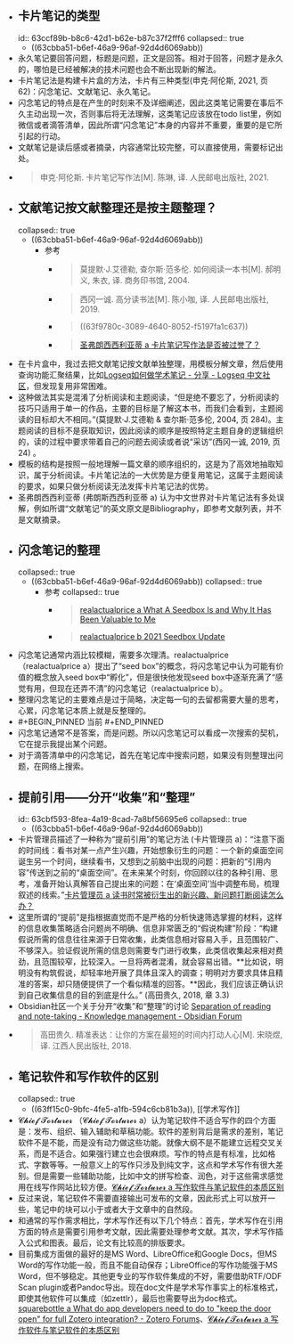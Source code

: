 - ## 卡片笔记的类型
  id:: 63ccf89b-b8c6-42d1-b62e-b87c37f2fff6
  collapsed:: true
	- ((63cbba51-b6ef-46a9-96af-92d4d6069abb))
- 永久笔记要回答问题，标题是问题，正文是回答。相对于回答，问题才是永久的，哪怕是已经被解决的技术问题也会不断出现新的解法。​
- 卡片笔记法是构建卡片盒的方法，卡片有三种类型(申克·阿伦斯, 2021, 页 62)：闪念笔记、文献笔记、永久笔记。
- 闪念笔记的特点是在产生的时刻来不及详细阐述，因此这类笔记需要在事后不久主动出现一次，否则事后将无法理解，这类笔记应该放在todo list里，例如微信或者滴答清单，因此所谓“闪念笔记”本身的内容并不重要，重要的是它所引起的行动。
- 文献笔记是读后感或者摘录，内容通常比较完整，可以直接使用，需要标记出处。
- >​申克·阿伦斯. 卡片笔记写作法[M]. 陈琳, 译. 人民邮电出版社, 2021.
- ## 文献笔记按文献整理还是按主题整理？
  collapsed:: true
	- ((63cbba51-b6ef-46a9-96af-92d4d6069abb))
		- 参考
			- >莫提默·J.艾德勒, 查尔斯·范多伦. 如何阅读一本书[M]. 郝明义, 朱衣, 译. 商务印书馆, 2004.
			- >西冈一诚. 高分读书法[M]. 陈小咖, 译. 人民邮电出版社, 2019.
			- >((63f9780c-3089-4640-8052-f5197fa1c637))
			- >[圣弗朗西西利亚蒂 a 卡片笔记写作法是否被过誉了？](https://www.zhihu.com/question/473841271/answer/2852039005)
- 在卡片盒中，我过去把文献笔记按文献单独整理，用模板分解文章，然后使用查询功能汇聚结果，比如[Logseq如何做学术笔记 - 分享 - Logseq 中文社区](https://cn.logseq.com/t/topic/174)，但发现复用非常困难。
- 这种做法其实是混淆了分析阅读和主题阅读，“但是绝不要忘了，分析阅读的技巧只适用于单一的作品，主要的目标是了解这本书，而我们会看到，主题阅读的目标却大不相同。”(莫提默·J.艾德勒 & 查尔斯·范多伦, 2004, 页 284)。主题阅读的目标不是获取知识，因此阅读的顺序是按照特定主题自身的逻辑组织的，读的过程中要求带着自己的问题去阅读或者说“采访”(西冈一诚, 2019, 页 24) 。​
- 模板的结构是按照一般地理解一篇文章的顺序组织的，这是为了高效地抽取知识，属于分析阅读。卡片笔记法的一大优势是方便复用笔记，这属于主题阅读的要求，如果只做分析阅读无法发挥卡片笔记法的优势。
- 圣弗朗西西利亚蒂 (弗朗斯西西利亚蒂 a) 认为中文世界对卡片笔记法有多处误解，例如所谓“文献笔记”的英文原文是Bibliography，即参考文献列表，并不是文献摘录。
- ## 闪念笔记的整理
  collapsed:: true
	- ((63cbba51-b6ef-46a9-96af-92d4d6069abb))
	  collapsed:: true
		- 参考
		  collapsed:: true
			- >[realactualprice a What A Seedbox Is and Why It Has Been Valuable to Me](https://forum.obsidian.md/t/what-a-seedbox-is-and-why-it-has-been-valuable-to-me/4344)
			- >[realactualprice b 2021 Seedbox Update](https://forum.obsidian.md/t/2021-seedbox-update/28554)
- 闪念笔记通常内涵比较模糊，需要多次理清。realactualprice（realactualprice a）提出了“seed box”的概念，将闪念笔记中认为可能有价值的概念放入seed box中“孵化”，但是很快他发现seed box中逐渐充满了“感觉有用，但现在还弄不清”的闪念笔记（realactualprice b）。​
- 整理闪念笔记的主要难点是过于简略，决定每一句的去留都需要大量的思考，心累，闪念笔记本质上就是反整理的。
- #+BEGIN_PINNED
  当前
  #+END_PINNED
- 闪念笔记通常不是答案，而是问题。所以闪念笔记可以看成一次搜索的契机，它在提示我提出某个问题。
- 对于滴答清单中的闪念笔记，首先在笔记库中搜索问题，如果没有则整理出问题，在网络上搜索。
- ## 提前引用——分开“收集”和“整理”
  id:: 63cbf593-8fea-4a19-8cad-7a8bf56695e6
  collapsed:: true
	- ((63cbba51-b6ef-46a9-96af-92d4d6069abb))
- 卡片管理员描述了一种称为“提前引用”的笔记方法 (卡片管理员 a)：“注意下面的时间线：看书对某一点产生兴趣，开始想象衍生的问题：一个新的桌面空间诞生另一个时间，继续看书，又想到之前脑中出现的问题：把新的“引用内容”传送到之前的“桌面空间”。在未来某个时刻，你回顾以往的各种引用、思考，准备开始认真解答自己提出来的问题：在‘桌面空间’当中调整布局，梳理叙述的线索。”​ [卡片管理员 a 读书时常被衍生出的新兴趣、新问题打断阅读怎么办？](https://www.zhihu.com/question/432293029/answer/1600147252)
- 这里所谓的“提前”是指根据直觉而不是严格的分析快速筛选掌握的材料，这样的信息收集策略适合问题尚不明确、信息非常匮乏的“假说构建”阶段：“构建假说所需的信息往往来源于日常收集，此类信息相对容易入手，且范围较广、不够深入。验证假说所需的信息则需要专门进行收集，此类信收集起来相对费劲，且范围较窄，比较深入。一旦将两者混淆，就会容易出错。**比如说，明明没有构筑假说，却轻率地开展了具体且深入的调查；明明对方要求具体且精准的答案，却只随便提供了一个看似精准的回答。**因此，我们应该正确认识到自己收集信息的目的到底是什么。”  (高田贵久, 2018, 章 3.3)
- Obsidian社区一个关于分开“收集”和“整理”的讨论 [Separation of reading and note-taking - Knowledge management - Obsidian Forum](https://forum.obsidian.md/t/separation-of-reading-and-note-taking/4117)
- >高田贵久. 精准表达：让你的方案在最短的时间内打动人心[M]. 宋晓煜, 译. 江西人民出版社, 2018.
- ## 笔记软件和写作软件的区别
  collapsed:: true
	- ((63ff15c0-9bfc-4fe5-a1fb-594c6cb81b3a)), [[学术写作]]
- 𝓒𝓱𝓲𝓮𝓯 𝓣𝓸𝓻𝓽𝓾𝓻𝓮𝓻 （𝓒𝓱𝓲𝓮𝓯 𝓣𝓸𝓻𝓽𝓾𝓻𝓮𝓻 a）认为笔记软件不适合写作的四个方面是：发布、组织、输入辅助和草稿功能。软件的差别背后是需求的差别，笔记软件不是不能，而是没有动力做这些功能。就像大纲不是不能建立远程交叉关系，而是不适合。如果强行建立也会很麻烦。写作的特点是有标准，比如格式、字数等等。一般意义上的写作只涉及到纯文字，这点和学术写作有很大差别。但是需要一些辅助功能，比如中文的拼写检查、润色，对于这些需求感觉用在线写作网站比较方便。[𝓒𝓱𝓲𝓮𝓯 𝓣𝓸𝓻𝓽𝓾𝓻𝓮𝓻 a 写作软件与笔记软件的本质区别](https://www.yuque.com/deerain/gannbs/bzoyql#aO0gt)
- 反过来说，笔记软件不需要直接输出可发布的文章，因此形式上可以放开一些，笔记中的块可以小于或者大于文章中的自然段。
- ​和通常的写作需求相比，学术写作还有以下几个特点：首先，学术写作在引用方面的特点是需要引用参考文献，因此需要处理参考文献。其次，学术写作插入公式和图表。最后，论文有比较高的排版要求。
- ​目前集成方面做的最好的是MS Word、LibreOffice和Google Docs，但MS Word的写作功能一般，而且不能自动保存；LibreOffice的写作功能强于MS Word，但不够稳定。其他更专业的写作软件集成的不好，需要借助RTF/ODF Scan plugin或者Pandoc导出。现在doc文件是学术写作事实上的标准格式，即使其他软件可以集成（如zettlr），最后也需要导出为doc格式。[squarebottle a What do app developers need to do to "keep the door open" for full Zotero integration? - Zotero Forums](https://forums.zotero.org/discussion/83854/what-do-app-developers-need-to-do-to-keep-the-door-open-for-full-zotero-integration)、[𝓒𝓱𝓲𝓮𝓯 𝓣𝓸𝓻𝓽𝓾𝓻𝓮𝓻 a 写作软件与笔记软件的本质区别](https://www.yuque.com/deerain/gannbs/bzoyql#aO0gt)
